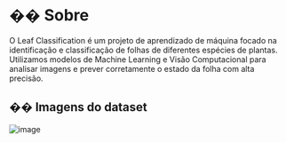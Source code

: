 <h1>�� Sobre</h1>
<p>
        O Leaf Classification é um projeto de aprendizado de máquina focado na identificação e classificação 
        de folhas de diferentes espécies de plantas. Utilizamos modelos de Machine Learning e Visão Computacional 
        para analisar imagens e prever corretamente o estado da folha com alta precisão.
 </p>

## �� Imagens do dataset
<div>
    
![image](https://github.com/user-attachments/assets/c99fb1c3-4c8e-4e88-8eac-d0f4ed25a4e7)
    
</div>
